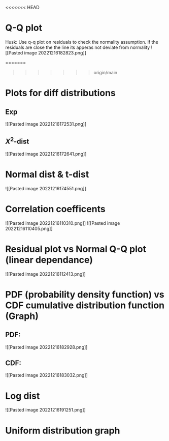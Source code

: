 <<<<<<< HEAD
# Q-Q plot 
Husk: Use q-q plot on residuals to check the normality assumption. If the residuals are close the the line its apperas not deviate from normality
![[Pasted image 20221216182823.png]]


=======
>>>>>>> origin/main

# Plots for diff distributions

## Exp
![[Pasted image 20221216172531.png]]

## $X^2$-dist
![[Pasted image 20221216172641.png]]




# Normal dist & t-dist

![[Pasted image 20221216174551.png]]





# Correlation coefficents

![[Pasted image 20221216110310.png]]
![[Pasted image 20221216110405.png]]

# Residual plot vs Normal Q-Q plot (linear dependance)

![[Pasted image 20221216112413.png]]

# PDF (probability density function) vs CDF cumulative distribution function (Graph)
## PDF:
![[Pasted image 20221216182928.png]]

## CDF:
![[Pasted image 20221216183032.png]]


# Log dist
![[Pasted image 20221216191251.png]]

# Uniform distribution graph